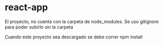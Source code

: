 # react-app

El proyecto, no cuenta con la carpeta de node_modules.
Se uso gitignore para poder subirlo sin la carpeta

Cuando este proyecto sea descargado se debe correr
npm install
